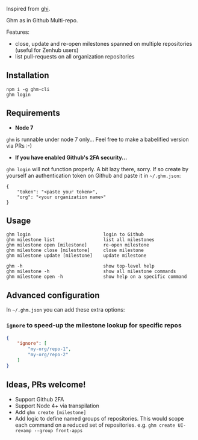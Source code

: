 Inspired from [ghi](https://github.com/stephencelis/ghi).

Ghm as in Github Multi-repo.

Features:
- close, update and re-open milestones spanned on multiple repositories (useful for Zenhub users)
- list pull-requests on all organization repositories

## Installation

```shell
npm i -g ghm-cli
ghm login
```

## Requirements

- **Node 7**

`ghm` is runnable under node 7 only... Feel free to make a babelified version via PRs :-)

- **If you have enabled Github's 2FA security...**

`ghm login` will not function properly. A bit lazy there, sorry.
If so create by yourself an authentication token on Github and paste it in `~/.ghm.json`:

```
{
    "token": "<paste your token>",
    "org": "<your organization name>"
}
```

## Usage

```
ghm login                           login to Github
ghm milestone list                  list all milestones
ghm milestone open [milestone]      re-open milestone
ghm milestone close [milestone]     close milestone
ghm milestone update [milestone]    update milestone

ghm -h                              show top-level help
ghm milestone -h                    show all milestone commands
ghm milestone open -h               show help on a specific command
```

## Advanced configuration

In `~/.ghm.json` you can add these extra options:

### `ignore` to speed-up the milestone lookup for specific repos

```json
{
    "ignore": [
        "my-org/repo-1",
        "my-org/repo-2"
    ]
}
```

## Ideas, PRs welcome!

- Support Github 2FA
- Support Node 4+ via transpilation
- Add `ghm create [milestone]`
- Add logic to define named groups of repositories. This would scope each command on a reduced set of repositories. e.g. `ghm create UI-revamp --group front-apps`